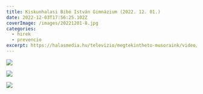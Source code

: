 ```yaml
---
title: Kiskunhalasi Bibó István Gimnázium (2022. 12. 01.)
date: 2022-12-03T17:56:25.102Z
coverImage: /images/20221201-8.jpg
categories:
  - hirek
  - prevencio
excerpt: https://halasmedia.hu/televizio/megtekintheto-musoraink/video/hirado-20221201-csutortok
---
```

![](/images/20221201-6.jpg)

![](/images/20221201-7.jpg)

![](/images/20221201-9.jpg)